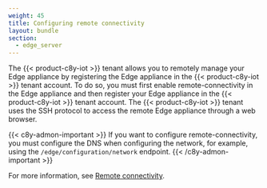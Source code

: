 ```yaml
---
weight: 45
title: Configuring remote connectivity
layout: bundle
section:
  - edge_server
---
```


The {{< product-c8y-iot >}} tenant allows you to remotely manage your Edge appliance by registering the Edge appliance in the {{< product-c8y-iot >}} tenant account. To do so, you must first enable remote-connectivity in the Edge appliance and then register your Edge appliance in the {{< product-c8y-iot >}} tenant account. The {{< product-c8y-iot >}} tenant uses the SSH protocol to access the remote Edge appliance through a web browser.

{{< c8y-admon-important >}}
If you want to configure remote-connectivity, you must configure the DNS when configuring the network, for example, using the `/edge/configuration/network` endpoint.
{{< /c8y-admon-important >}}

For more information, see [Remote connectivity](/edge/remote-connectivity/).
